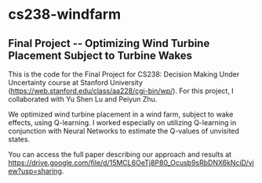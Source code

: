 # cs238-windfarm
## Final Project -- Optimizing Wind Turbine Placement Subject to Turbine Wakes
This is the code for the Final Project for CS238: Decision Making Under Uncertainty course at Stanford University (https://web.stanford.edu/class/aa228/cgi-bin/wp/). For this project, I collaborated with Yu Shen Lu and Peiyun Zhu.

We optimized wind turbine placement in a wind farm, subject to wake effects, using Q-learning. I worked especially on utilizing Q-learning in conjunction with Neural Networks to estimate the Q-values of unvisited states. 

You can access the full paper describing our approach and results at https://drive.google.com/file/d/15MCL6OeTj8P80_Ocusb9sRbDNX6kNciD/view?usp=sharing.

